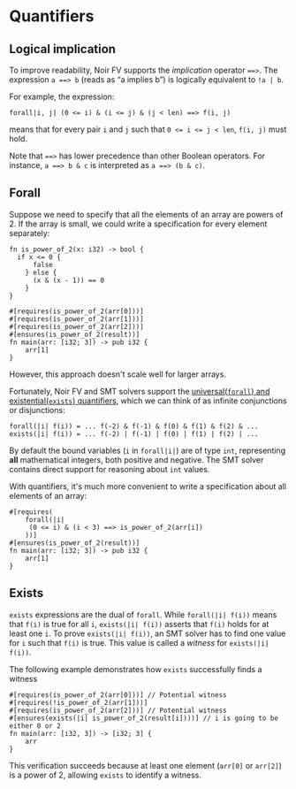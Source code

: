 # Quantifiers
## Logical implication

To improve readability, Noir FV supports the *implication* operator `==>`. The expression `a ==> b` (reads as “a implies b”) is logically equivalent to `!a | b`.

For example, the expression:

```
forall|i, j| (0 <= i) & (i <= j) & (j < len) ==> f(i, j)
```

means that for every pair `i` and `j` such that `0 <= i <= j < len`, `f(i, j)` must hold.

Note that `==>` has lower precedence than other Boolean operators. For instance, `a ==> b & c` is interpreted as `a ==> (b & c)`.

## Forall

Suppose we need to specify that all the elements of an array are powers of 2.
If the array is small, we could write a specification for every element separately:

```rust,ignore
fn is_power_of_2(x: i32) -> bool {
  if x <= 0 { 
      false
    } else {
      (x & (x - 1)) == 0
    }
}

#[requires(is_power_of_2(arr[0]))]
#[requires(is_power_of_2(arr[1]))]
#[requires(is_power_of_2(arr[2]))]
#[ensures(is_power_of_2(result))]
fn main(arr: [i32; 3]) -> pub i32 {
    arr[1]
}
```

However, this approach doesn't scale well for larger arrays.

Fortunately, Noir FV and SMT solvers support the [universal(`forall`) and existential(`exists`) quantifiers](https://en.wikipedia.org/wiki/Quantifier_(logic)), which we can think of as infinite conjunctions or disjunctions:

```
forall(|i| f(i)) = ... f(-2) & f(-1) & f(0) & f(1) & f(2) & ...
exists(|i| f(i)) = ... f(-2) | f(-1) | f(0) | f(1) | f(2) | ...
```
By default the bound variables (`i` in `forall|i|`) are of type `int`, representing **all** mathematical integers, both positive and negative. The SMT solver contains direct support for reasoning about `int` values.

With quantifiers, it's much more convenient to write a specification about all elements of an array:

```rust,ignore
#[requires(
    forall(|i|
     (0 <= i) & (i < 3) ==> is_power_of_2(arr[i])
    ))]
#[ensures(is_power_of_2(result))]
fn main(arr: [i32; 3]) -> pub i32 {
    arr[1]
}
```

## Exists

`exists` expressions are the dual of `forall`. While `forall(|i| f(i))` means that `f(i)` is true for all `i`, `exists(|i| f(i))` asserts that `f(i)` holds for at least one `i`. To prove `exists(|i| f(i))`, an SMT solver has to find one value for `i` such that `f(i)` is true. This value is called a *witness* for `exists(|i| f(i))`.

The following example demonstrates how `exists` successfully finds a witness

```rust,ignore
#[requires(is_power_of_2(arr[0]))] // Potential witness
#[requires(!is_power_of_2(arr[1]))]
#[requires(is_power_of_2(arr[2]))] // Potential witness
#[ensures(exists(|i| is_power_of_2(result[i])))] // i is going to be either 0 or 2
fn main(arr: [i32, 3]) -> [i32; 3] {
    arr
}
```

This verification succeeds because at least one element (`arr[0]` or `arr[2]`) is a power of 2, allowing `exists` to identify a witness.